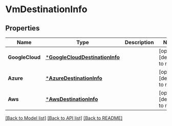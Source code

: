 # VmDestinationInfo

## Properties
Name | Type | Description | Notes
------------ | ------------- | ------------- | -------------
**GoogleCloud** | [***GoogleCloudDestinationInfo**](GoogleCloudDestinationInfo.md) |  | [optional] [default to null]
**Azure** | [***AzureDestinationInfo**](AzureDestinationInfo.md) |  | [optional] [default to null]
**Aws** | [***AwsDestinationInfo**](AWSDestinationInfo.md) |  | [optional] [default to null]

[[Back to Model list]](../README.md#documentation-for-models) [[Back to API list]](../README.md#documentation-for-api-endpoints) [[Back to README]](../README.md)


